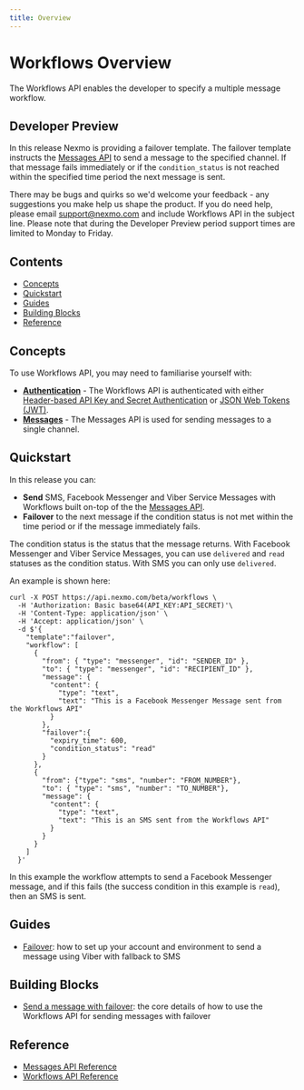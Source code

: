 ```yaml
---
title: Overview
---
```


# Workflows Overview

The Workflows API enables the developer to specify a multiple message workflow.

## Developer Preview

In this release Nexmo is providing a failover template. The failover template instructs the [Messages API](messages-and-workflows-apis/messages/overview) to send a message to the specified channel. If that message fails immediately or if the `condition_status` is not reached within the specified time period the next message is sent.

There may be bugs and quirks so we'd welcome your feedback - any suggestions you make help us shape the product. If you do need help, please email [support@nexmo.com](mailto:support@nexmo.com) and include Workflows API in the subject line. Please note that during the Developer Preview period support times are limited to Monday to Friday.

## Contents

* [Concepts](#concepts)
* [Quickstart](#quickstart)
* [Guides](#guides)
* [Building Blocks](#building-blocks)
* [Reference](#reference)

## Concepts

To use Workflows API, you may need to familiarise yourself with:

* **[Authentication](/concepts/guides/authentication)** - The Workflows API is authenticated with either [Header-based API Key and Secret Authentication](/concepts/guides/authentication#header-based-api-key-secret-authentication) or [JSON Web Tokens (JWT)](/concepts/guides/authentication#json-web-tokens-jwt).
* **[Messages](/messages-and-workflows-apis/messages/overview)** - The Messages API is used for sending messages to a single channel.

## Quickstart

In this release you can:

* **Send** SMS, Facebook Messenger and Viber Service Messages with Workflows built on-top of the the [Messages API](/messages-and-workflows-apis/messages/overview).
* **Failover** to the next message if the condition status is not met within the time period or if the message immediately fails.

The condition status is the status that the message returns. With Facebook Messenger and Viber Service Messages, you can use `delivered` and `read` statuses as the condition status. With SMS you can only use `delivered`.

An example is shown here:

```
curl -X POST https://api.nexmo.com/beta/workflows \
  -H 'Authorization: Basic base64(API_KEY:API_SECRET)'\
  -H 'Content-Type: application/json' \
  -H 'Accept: application/json' \
  -d $'{
    "template":"failover",
    "workflow": [
      {
        "from": { "type": "messenger", "id": "SENDER_ID" },
        "to": { "type": "messenger", "id": "RECIPIENT_ID" },
        "message": {
          "content": {
            "type": "text",
            "text": "This is a Facebook Messenger Message sent from the Workflows API"
          }
        },
        "failover":{
          "expiry_time": 600,
          "condition_status": "read"
        }
      },
      {
        "from": {"type": "sms", "number": "FROM_NUMBER"},
        "to": { "type": "sms", "number": "TO_NUMBER"},
        "message": {
          "content": {
            "type": "text",
            "text": "This is an SMS sent from the Workflows API"
          }
        }
      }
    ]
  }'
```

In this example the workflow attempts to send a Facebook Messenger message, and if this fails (the success condition in this example is `read`), then an SMS is sent.

## Guides

* [Failover](/messages-and-workflows-apis/workflows/guides/failover): how to set up your account and environment to send a message using Viber with fallback to SMS

## Building Blocks

* [Send a message with failover](/messages-and-workflows-apis/workflows/building-blocks/send-a-message-with-failover): the core details of how to use the Workflows API for sending messages with failover

## Reference

* [Messages API Reference](/api/messages-and-workflows-apis/messages)
* [Workflows API Reference](/api/messages-and-workflows-apis/workflows)
